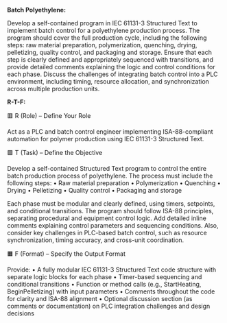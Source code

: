 **Batch Polyethylene:**

Develop a self-contained program in IEC 61131-3 Structured Text to implement batch control for a polyethylene production process. The program should cover the full production cycle, including the following steps: raw material preparation, polymerization, quenching, drying, pelletizing, quality control, and packaging and storage. Ensure that each step is clearly defined and appropriately sequenced with transitions, and provide detailed comments explaining the logic and control conditions for each phase. Discuss the challenges of integrating batch control into a PLC environment, including timing, resource allocation, and synchronization across multiple production units.

**R-T-F:**

🟥 R (Role) – Define Your Role

Act as a PLC and batch control engineer implementing ISA-88-compliant automation for polymer production using IEC 61131-3 Structured Text.

🟩 T (Task) – Define the Objective

Develop a self-contained Structured Text program to control the entire batch production process of polyethylene. The process must include the following steps:
	•	Raw material preparation
	•	Polymerization
	•	Quenching
	•	Drying
	•	Pelletizing
	•	Quality control
	•	Packaging and storage

Each phase must be modular and clearly defined, using timers, setpoints, and conditional transitions. The program should follow ISA-88 principles, separating procedural and equipment control logic. Add detailed inline comments explaining control parameters and sequencing conditions. Also, consider key challenges in PLC-based batch control, such as resource synchronization, timing accuracy, and cross-unit coordination.

🟧 F (Format) – Specify the Output Format

Provide:
	•	A fully modular IEC 61131-3 Structured Text code structure with separate logic blocks for each phase
	•	Timer-based sequencing and conditional transitions
	•	Function or method calls (e.g., StartHeating, BeginPelletizing) with input parameters
	•	Comments throughout the code for clarity and ISA-88 alignment
	•	Optional discussion section (as comments or documentation) on PLC integration challenges and design decisions
